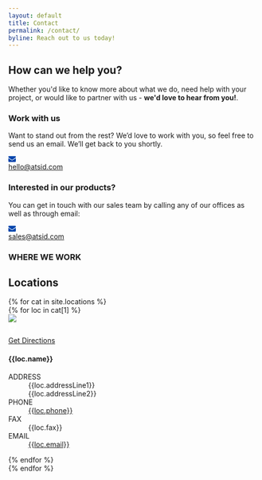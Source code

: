 ```yaml
---
layout: default
title: Contact
permalink: /contact/
byline: Reach out to us today!
---
```


<article class="hero hero--contact">
    <div class="hero__content hero__content--short">
        <h2 class="hero__title">How can we help you?</h2>
        <p class="hero__summary">Whether you'd like to know more about what we do, need help with your project, or would like to partner with us - <strong>we'd love to hear from you!</strong>.</p>    
    </div>
</article>

<section class="contact-container">
    <article class="contact-information">
        <div>
            <h3>Work with us</h3>
            <p>Want to stand out from the rest? We’d love to work with you, so feel free to send us an email. We’ll get back to you shortly.
            <div class="mail-link">
                <div class="mail-icon">
                    <svg version="1.1" xmlns="http://www.w3.org/2000/svg" xmlns:xlink="http://www.w3.org/1999/xlink" width="15" height="15" viewBox="0 0 14 14">
                        <path d="M14 5.547v6.203q0 0.516-0.367 0.883t-0.883 0.367h-11.5q-0.516 0-0.883-0.367t-0.367-0.883v-6.203q0.344 0.383 0.789 0.68 2.828 1.922 3.883 2.695 0.445 0.328 0.723 0.512t0.738 0.375 0.859 0.191h0.016q0.398 0 0.859-0.191t0.738-0.375 0.723-0.512q1.328-0.961 3.891-2.695 0.445-0.305 0.781-0.68zM14 3.25q0 0.617-0.383 1.18t-0.953 0.961q-2.937 2.039-3.656 2.539-0.078 0.055-0.332 0.238t-0.422 0.297-0.406 0.254-0.449 0.211-0.391 0.070h-0.016q-0.18 0-0.391-0.070t-0.449-0.211-0.406-0.254-0.422-0.297-0.332-0.238q-0.711-0.5-2.047-1.426t-1.602-1.113q-0.484-0.328-0.914-0.902t-0.43-1.066q0-0.609 0.324-1.016t0.926-0.406h11.5q0.508 0 0.879 0.367t0.371 0.883z" fill="#0045AC"></path>
                    </svg>
                </div>
                <a href="mailto:hello@atsid.com">hello@atsid.com</a>
            </div>
            </p>
        </div>
        <div>
            <h3>Interested in our products?</h3>
            <p>You can get in touch with our sales team by calling any of our offices as well as through email: 
            <div class="mail-link">
                <div class="mail-icon">
                    <svg version="1.1" xmlns="http://www.w3.org/2000/svg" xmlns:xlink="http://www.w3.org/1999/xlink" width="15" height="15" viewBox="0 0 14 14">
                        <path d="M14 5.547v6.203q0 0.516-0.367 0.883t-0.883 0.367h-11.5q-0.516 0-0.883-0.367t-0.367-0.883v-6.203q0.344 0.383 0.789 0.68 2.828 1.922 3.883 2.695 0.445 0.328 0.723 0.512t0.738 0.375 0.859 0.191h0.016q0.398 0 0.859-0.191t0.738-0.375 0.723-0.512q1.328-0.961 3.891-2.695 0.445-0.305 0.781-0.68zM14 3.25q0 0.617-0.383 1.18t-0.953 0.961q-2.937 2.039-3.656 2.539-0.078 0.055-0.332 0.238t-0.422 0.297-0.406 0.254-0.449 0.211-0.391 0.070h-0.016q-0.18 0-0.391-0.070t-0.449-0.211-0.406-0.254-0.422-0.297-0.332-0.238q-0.711-0.5-2.047-1.426t-1.602-1.113q-0.484-0.328-0.914-0.902t-0.43-1.066q0-0.609 0.324-1.016t0.926-0.406h11.5q0.508 0 0.879 0.367t0.371 0.883z" fill="#0045AC"></path>
                    </svg>
                </div>
                <a href="mailto:sales@atsid.com">sales@atsid.com</a>
            </div>
            </p>
        </div>
    </article>
    <article id="locations" class="contact-locations">
        <h3>WHERE WE WORK</h3>
        <h2>Locations</h2>
        {% for cat in site.locations %}
            <div class="location-list">
            {% for loc in cat[1] %}
                <div class="location-list__item">
                    <a class="location-list__item__photo" target="_blank" href="{{loc.link}}">
                        <img src="{{loc.photo}}"/>
                        <div class="location-list__item__photo__hover">
                            <div class="directions-icon">
                                <svg version="1.1" xmlns="http://www.w3.org/2000/svg" xmlns:xlink="http://www.w3.org/1999/xlink" width="16" height="28" viewBox="0 0 8 14">
                                    <path d="M6 5q0-0.828-0.586-1.414t-1.414-0.586-1.414 0.586-0.586 1.414 0.586 1.414 1.414 0.586 1.414-0.586 0.586-1.414zM8 5q0 0.852-0.258 1.398l-2.844 6.047q-0.125 0.258-0.371 0.406t-0.527 0.148-0.527-0.148-0.363-0.406l-2.852-6.047q-0.258-0.547-0.258-1.398 0-1.656 1.172-2.828t2.828-1.172 2.828 1.172 1.172 2.828z" fill="#fff"></path>
                                    </svg>
                            </div>
                            <div>Get Directions</div>
                        </div>
                    </a>
                    <h4>{{loc.name}}</h4>
                    <dl>
                        <dt>ADDRESS</dt>
                        <dd>
                            <div>{{loc.addressLine1}}</div>
                            <div>{{loc.addressLine2}}</div>
                        </dd>
                        <dt>PHONE</dt>
                        <dd><a href="tel:{{loc.phone}}">{{loc.phone}}</a></dd>
                        <dt>FAX</dt>
                        <dd>{{loc.fax}}</dd>
                        <dt>EMAIL</dt>
                        <dd><a href="mailto:{{loc.email}}">{{loc.email}}</a></dd>
                    </dl>
                </div>
            {% endfor %}
            </div>
        {% endfor %}
    </article>
</section>